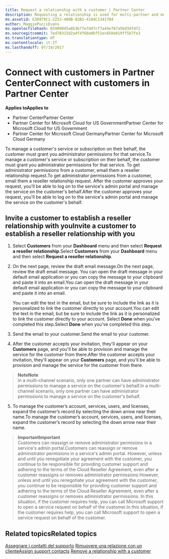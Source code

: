 ```yaml
---
title: Request a relationship with a customer | Partner Center
description: Requesting a relationship is used for multi-partner and multi-channel scenarios. It's also useful if a customer removes your delegated admin privileges and you need to restore them to provide provisioning or support.
ms.assetid: E3D979C1-2253-408B-82B1-4104C1341704
author: MaggiePucciEvans
ms.openlocfilehash: 65909045a8b3b7fe7d47cf7a44e767a5b93dfdf2
ms.sourcegitcommit: 7ed78315d2a4f4f60a0bf51ec658e019ff5b7fe3
ms.translationtype: HT
ms.contentlocale: it-IT
ms.lasthandoff: 07/19/2017
---
```

# <a name="connect-with-customers-in-partner-center"></a><span data-ttu-id="618a6-104">Connect with customers in Partner Center</span><span class="sxs-lookup"><span data-stu-id="618a6-104">Connect with customers in Partner Center</span></span>

**<span data-ttu-id="618a6-105">Applies to</span><span class="sxs-lookup"><span data-stu-id="618a6-105">Applies to</span></span>**

-  <span data-ttu-id="618a6-106">Partner Center</span><span class="sxs-lookup"><span data-stu-id="618a6-106">Partner Center</span></span>
-  <span data-ttu-id="618a6-107">Partner Center for Microsoft Cloud for US Government</span><span class="sxs-lookup"><span data-stu-id="618a6-107">Partner Center for Microsoft Cloud for US Government</span></span>
-  <span data-ttu-id="618a6-108">Partner Center for Microsoft Cloud Germany</span><span class="sxs-lookup"><span data-stu-id="618a6-108">Partner Center for Microsoft Cloud Germany</span></span>

<span data-ttu-id="618a6-109">To manage a customer's service or subscription on their behalf, the customer must grant you administrator permissions for that service.</span><span class="sxs-lookup"><span data-stu-id="618a6-109">To manage a customer's service or subscription on their behalf, the customer must grant you administrator permissions for that service.</span></span> <span data-ttu-id="618a6-110">To get administrator permissions from a customer, email them a reseller relationship request.</span><span class="sxs-lookup"><span data-stu-id="618a6-110">To get administrator permissions from a customer, email them a reseller relationship request.</span></span> <span data-ttu-id="618a6-111">After the customer approves your request, you'll be able to log on to the service's admin portal and manage the service on the customer's behalf.</span><span class="sxs-lookup"><span data-stu-id="618a6-111">After the customer approves your request, you'll be able to log on to the service's admin portal and manage the service on the customer's behalf.</span></span> 

## <a name="invite-a-customer-to-establish-a-reseller-relationship-with-you"></a><span data-ttu-id="618a6-112">Invite a customer to establish a reseller relationship with you</span><span class="sxs-lookup"><span data-stu-id="618a6-112">Invite a customer to establish a reseller relationship with you</span></span>

1.  <span data-ttu-id="618a6-113">Select **Customers** from your **Dashboard** menu and then select **Request a reseller relationship**.</span><span class="sxs-lookup"><span data-stu-id="618a6-113">Select **Customers** from your **Dashboard** menu and then select **Request a reseller relationship**.</span></span>

2.  <span data-ttu-id="618a6-114">On the next page, review the draft email message.</span><span class="sxs-lookup"><span data-stu-id="618a6-114">On the next page, review the draft email message.</span></span> <span data-ttu-id="618a6-115">You can open the draft message in your default email application or you can copy the message to your clipboard and paste it into an email.</span><span class="sxs-lookup"><span data-stu-id="618a6-115">You can open the draft message in your default email application or you can copy the message to your clipboard and paste it into an email.</span></span> 

    <span data-ttu-id="618a6-116">You can edit the text in the email, but be sure to include the link as it is personalized to link the customer directly to your account.</span><span class="sxs-lookup"><span data-stu-id="618a6-116">You can edit the text in the email, but be sure to include the link as it is personalized to link the customer directly to your account.</span></span> <span data-ttu-id="618a6-117">Select **Done** when you’ve completed this step.</span><span class="sxs-lookup"><span data-stu-id="618a6-117">Select **Done** when you’ve completed this step.</span></span>

3.  <span data-ttu-id="618a6-118">Send the email to your customer.</span><span class="sxs-lookup"><span data-stu-id="618a6-118">Send the email to your customer.</span></span>

4.  <span data-ttu-id="618a6-119">After the customer accepts your invitation, they'll appear on your **Customers** page, and you'll be able to provision and manage the service for the customer from there.</span><span class="sxs-lookup"><span data-stu-id="618a6-119">After the customer accepts your invitation, they'll appear on your **Customers** page, and you'll be able to provision and manage the service for the customer from there.</span></span>

 >**<span data-ttu-id="618a6-120">Note</span><span class="sxs-lookup"><span data-stu-id="618a6-120">Note</span></span>**<br>
    <span data-ttu-id="618a6-121">In a multi-channel scenario, only one partner can have administrator permissions to manage a service on the customer's behalf.</span><span class="sxs-lookup"><span data-stu-id="618a6-121">In a multi-channel scenario, only one partner can have administrator permissions to manage a service on the customer's behalf.</span></span> 

5.  <span data-ttu-id="618a6-122">To manage the customer’s account, services, users, and licenses, expand the customer’s record by selecting the down arrow near their name.</span><span class="sxs-lookup"><span data-stu-id="618a6-122">To manage the customer’s account, services, users, and licenses, expand the customer’s record by selecting the down arrow near their name.</span></span>


>**<span data-ttu-id="618a6-123">Important</span><span class="sxs-lookup"><span data-stu-id="618a6-123">Important</span></span>**<br>
<span data-ttu-id="618a6-124">Customers can reassign or remove administrator permisions in a service's admin portal.</span><span class="sxs-lookup"><span data-stu-id="618a6-124">Customers can reassign or remove administrator permisions in a service's admin portal.</span></span> <span data-ttu-id="618a6-125">However, unless and until you renegotiate your agreement with the customer, you continue to be responsible for providing customer support and adhering to the terms of the Cloud Reseller Agreement, even after a customer reassigns or removes administrator permissions.</span><span class="sxs-lookup"><span data-stu-id="618a6-125">However, unless and until you renegotiate your agreement with the customer, you continue to be responsible for providing customer support and adhering to the terms of the Cloud Reseller Agreement, even after a customer reassigns or removes administrator permissions.</span></span> <span data-ttu-id="618a6-126">In this situation, if the customer requires help, you can call Microsoft support to open a service request on behalf of the customer.</span><span class="sxs-lookup"><span data-stu-id="618a6-126">In this situation, if the customer requires help, you can call Microsoft support to open a service request on behalf of the customer.</span></span>

## <a name="related-topics"></a><span data-ttu-id="618a6-127">Related topics</span><span class="sxs-lookup"><span data-stu-id="618a6-127">Related topics</span></span>

<span data-ttu-id="618a6-128">[Assegnare i contatti del supporto](assign-support-contacts.md)
[Rimuovere una relazione con un cliente](remove-a-relationship.md)</span><span class="sxs-lookup"><span data-stu-id="618a6-128">[Assign support contacts](assign-support-contacts.md)
[Remove a relationship with a customer](remove-a-relationship.md)</span></span>